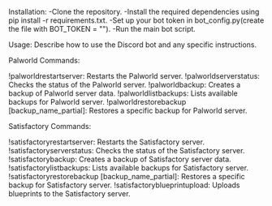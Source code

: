 Installation:
-Clone the repository.
-Install the required dependencies using pip install -r requirements.txt.
-Set up your bot token in bot_config.py(create the file with BOT_TOKEN = "").
-Run the main bot script.

Usage:
Describe how to use the Discord bot and any specific instructions.

Palworld Commands:

!palworldrestartserver: Restarts the Palworld server.
!palworldserverstatus: Checks the status of the Palworld server.
!palworldbackup: Creates a backup of Palworld server data.
!palworldlistbackups: Lists available backups for Palworld server.
!palworldrestorebackup [backup_name_partial]: Restores a specific backup for Palworld server.

Satisfactory Commands:

!satisfactoryrestartserver: Restarts the Satisfactory server.
!satisfactoryserverstatus: Checks the status of the Satisfactory server.
!satisfactorybackup: Creates a backup of Satisfactory server data.
!satisfactorylistbackups: Lists available backups for Satisfactory server.
!satisfactoryrestorebackup [backup_name_partial]: Restores a specific backup for Satisfactory server.
!satisfactoryblueprintupload: Uploads blueprints to the Satisfactory server.
